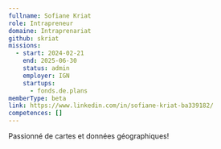 ```yaml
---
fullname: Sofiane Kriat
role: Intrapreneur
domaine: Intraprenariat
github: skriat
missions:
  - start: 2024-02-21
    end: 2025-06-30
    status: admin
    employer: IGN
    startups:
      - fonds.de.plans
memberType: beta
link: https://www.linkedin.com/in/sofiane-kriat-ba339182/
competences: []
---
```

Passionné de cartes et données géographiques!
